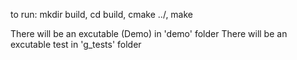 to run:
mkdir build, 
cd build,
cmake ../,
make

	
There will be an excutable (Demo) in 'demo' folder
There will be an excutable test in 'g_tests' folder

